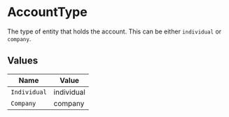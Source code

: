 # AccountType

The type of entity that holds the account. This can be either `individual` or `company`.


## Values

| Name         | Value        |
| ------------ | ------------ |
| `Individual` | individual   |
| `Company`    | company      |